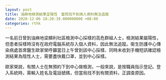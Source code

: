 ```yaml
---
layout: post
title: 油麻地檢測結果呈陽性　當局找不到病人資料無法追蹤
date: 2020-12-06 18:20:39.000000000 +08:00
categories: rthk
---
```


一名前日曾到油麻地梁顯利社區檢測中心採樣的高危群組人士，檢測結果屬陽性，但患者採樣時沒有在政府電腦系統存入個人資料，因此無法追蹤。衞生防護中心傳染病處首席醫生歐家榮呼籲當日上午曾到該中心採樣、同時未收到手機短訊確認檢測結果為陰性人士，需要盡快戴口罩，並到中心採樣。

歐家榮說，有關人士在無預約下到中心做檢測，一般來說，是按職員指示登記。登入系統時，需輸入姓名及電話號碼，但當局找不到有關資料，正調查原因。
